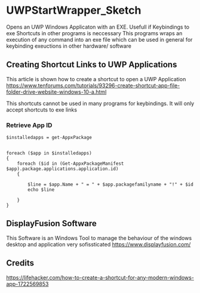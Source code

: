 # UWPStartWrapper_Sketch
Opens an UWP Windows Applicaton with an EXE. Usefull if Keybindings to exe Shortcuts in other programs is neccessary
This programs wraps an execution of any command into an exe file which can be used in general for keybinding exeuctions in other hardware/ software


## Creating Shortcut Links to UWP Applications
This article is shown how to create a shortcut to open a UWP Application
https://www.tenforums.com/tutorials/93296-create-shortcut-app-file-folder-drive-website-windows-10-a.html

This shortcuts cannot be used in many programs for keybindings. It will only accept shortcuts to exe links

### Retrieve App ID
```
$installedapps = get-AppxPackage


foreach ($app in $installedapps)
{
    foreach ($id in (Get-AppxPackageManifest $app).package.applications.application.id)
    {

        $line = $app.Name + " = " + $app.packagefamilyname + "!" + $id
        echo $line

    }
}
```

## DisplayFusion Software
This Software is an Windows Tool to manage the behaviour of the windows desktop and application very sofissticated
https://www.displayfusion.com/

## Credits
https://lifehacker.com/how-to-create-a-shortcut-for-any-modern-windows-app-1722569853
